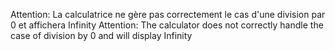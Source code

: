 Attention: La calculatrice ne gère pas correctement le cas d'une division par 0 et affichera Infinity
Attention: The calculator does not correctly handle the case of division by 0 and will display Infinity
